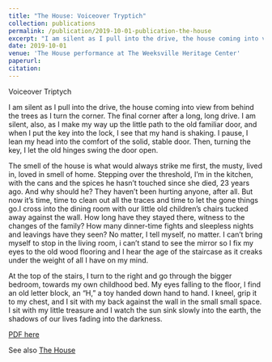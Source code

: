 ```yaml
---
title: "The House: Voiceover Tryptich"
collection: publications
permalink: /publication/2019-10-01-publication-the-house
excerpt: "I am silent as I pull into the drive, the house coming into view from behind the trees as I turn the corner. The final corner after a long, long drive. I am silent, also, as I make my way up the little path to the old familiar door, and when I put the key into the lock, I see that my hand is shaking. I pause, I lean my head into the comfort of the solid, stable door. Then, turning the key, I let the old hinges swing the door open."
date: 2019-10-01
venue: 'The House performance at The Weeksville Heritage Center'
paperurl: 
citation: 
---
```


Voiceover Triptych 

I am silent as I pull into the drive, the house coming into view from behind the trees as I turn the corner. The final corner after a long, long drive. I am silent, also, as I make my way up the little path to the old familiar door, and when I put the key into the lock, I see that my hand is shaking. I pause, I lean my head into the comfort of the solid, stable door. Then, turning the key, I let the old hinges swing the door open. 

The smell of the house is what would always strike me first, the musty, lived in, loved in smell of home. Stepping over the threshold, I’m in the kitchen, with the cans and the spices he hasn’t touched since she died, 23 years ago. And why should he? They haven’t been hurting anyone, after all.  But now it’s time, time to clean out all the traces and time to let the gone things go.I cross into the dining room with our little old children’s chairs tucked away against the wall. How long have they stayed there, witness to the changes of the family? How many dinner-time fights and sleepless nights and leavings have they seen? No matter, I tell myself, no matter.  I can’t bring myself to stop in the living room, i can’t stand to see the mirror so I fix my eyes to the old wood flooring and I hear the age of the staircase as it creaks under the weight of all I have on my mind. 

At the top of the stairs, I turn to the right and go through the bigger bedroom, towards my own childhood bed. My eyes falling to the floor, I find an old letter block, an “H,” a toy handed down hand to hand. I kneel, grip it to my chest, and I sit with my back against the wall in the small small space. I sit with my little treasure and I watch the sun sink slowly into the earth, the shadows of our lives fading into the darkness. 

[PDF here](../../files/the_house_text.pdf)

See also [The House](https://emilytwines.github.io/new-media/2019-10-01-new-media-the-house/)